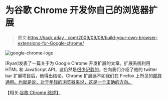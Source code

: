 # 为谷歌 Chrome 开发你自己的浏览器扩展

> 原文:[https://hack aday . com/2009/09/08/build-your-own-browser-extensions-for-Google-chrome/](https://hackaday.com/2009/09/08/build-your-own-browser-extensions-for-google-chrome/)

![google-chrome-logo](../Images/de9eecfdcf245e4dc645683c67fa0532.png "google-chrome-logo")

[Ryan]发表了一篇关于为 Google Chrome 开发扩展的文章。扩展系统利用 HTML 和 JavaScript API，这仍然是[很少记载的](http://src.chromium.org/viewvc/chrome/trunk/src/chrome/common/extensions/docs/index.html)。在向我们介绍了他的 twitter bar 扩展项目后，他得出结论，Chrome 扩展远不如我们在 Firefox 上所见的[那样通用。也就是说，对于年轻的浏览器来说，这是一个正确的方向。](https://developer.mozilla.org/en/Extensions)

【相关:[谷歌 Chrome 综述】](http://hackaday.com/2008/09/11/google-chrome-roundup/ "Permanent Link to Google Chrome roundup")